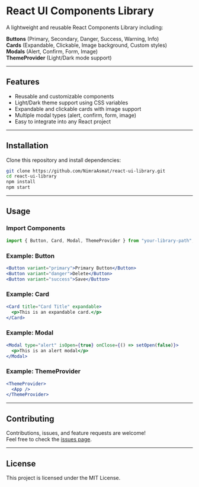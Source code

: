 # React UI Components Library

A lightweight and reusable React Components Library including:

 **Buttons** (Primary, Secondary, Danger, Success, Warning, Info)  
 **Cards** (Expandable, Clickable, Image background, Custom styles)  
 **Modals** (Alert, Confirm, Form, Image)  
 **ThemeProvider** (Light/Dark mode support)  

---

##  Features
- Reusable and customizable components  
- Light/Dark theme support using CSS variables  
- Expandable and clickable cards with image support  
- Multiple modal types (alert, confirm, form, image)  
- Easy to integrate into any React project  

---

##  Installation
Clone this repository and install dependencies:

```bash
git clone https://github.com/NimraAsmat/react-ui-library.git
cd react-ui-library
npm install
npm start
```

---

##  Usage

### Import Components
```javascript
import { Button, Card, Modal, ThemeProvider } from "your-library-path";
```

### Example: Button
```jsx
<Button variant="primary">Primary Button</Button>
<Button variant="danger">Delete</Button>
<Button variant="success">Save</Button>
```

### Example: Card
```jsx
<Card title="Card Title" expandable>
  <p>This is an expandable card.</p>
</Card>
```

### Example: Modal
```jsx
<Modal type="alert" isOpen={true} onClose={() => setOpen(false)}>
  <p>This is an alert modal</p>
</Modal>
```

### Example: ThemeProvider
```jsx
<ThemeProvider>
  <App />
</ThemeProvider>
```

---

##  Contributing
Contributions, issues, and feature requests are welcome!  
Feel free to check the [issues page](https://github.com/NimraAsmat/react-ui-library/issues).  

---

##  License
This project is licensed under the MIT License.
